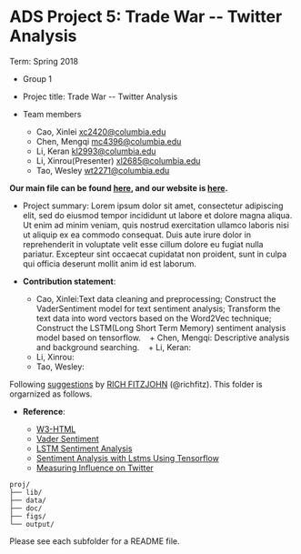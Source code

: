 # ADS Project 5: Trade War -- Twitter Analysis

Term: Spring 2018

+ Group 1
+ Projec title: Trade War -- Twitter Analysis
+ Team members

	+ Cao, Xinlei xc2420@columbia.edu
	+ Chen, Mengqi mc4396@columbia.edu
	+ Li, Keran kl2993@columbia.edu
	+ Li, Xinrou(Presenter) xl2685@columbia.edu
	+ Tao, Wesley wt2271@columbia.edu
	
**Our main file can be found [here](doc/main_file.pdf), and our website is [here](http://statisticspower.ml/).**

+ Project summary: Lorem ipsum dolor sit amet, consectetur adipiscing elit, sed do eiusmod tempor incididunt ut labore et dolore magna aliqua. Ut enim ad minim veniam, quis nostrud exercitation ullamco laboris nisi ut aliquip ex ea commodo consequat. Duis aute irure dolor in reprehenderit in voluptate velit esse cillum dolore eu fugiat nulla pariatur. Excepteur sint occaecat cupidatat non proident, sunt in culpa qui officia deserunt mollit anim id est laborum.
	
+ **Contribution statement**: 
    + Cao, Xinlei:Text data cleaning and preprocessing; Construct the VaderSentiment model for text sentiment analysis; Transform the text data into word vectors based on the Word2Vec technique; Construct the LSTM(Long Short Term Memory) sentiment analysis model based on tensorflow.
    + Chen, Mengqi: Descriptive analysis and background searching.
    + Li, Keran: 
    + Li, Xinrou:
    + Tao, Wesley:

Following [suggestions](http://nicercode.github.io/blog/2013-04-05-projects/) by [RICH FITZJOHN](http://nicercode.github.io/about/#Team) (@richfitz). This folder is orgarnized as follows.

+ **Reference**: 

	+ [W3-HTML](https://www.w3schools.com/html/default.asp)
	+ [Vader Sentiment](https://github.com/cjhutto/vaderSentiment)
	+ [LSTM Sentiment Analysis](https://github.com/adeshpande3/LSTM-Sentiment-Analysis)
	+ [Sentiment Analysis with Lstms Using Tensorflow]( https://www.oreilly.com/learning/perform-sentiment-analysis-with-lstms-using-tensorflow)
	+ [Measuring Influence on Twitter](http://www.l2f.inesc-id.pt/~fmmb/wiki/uploads/Work/misnis.ref07.pdf)
```
proj/
├── lib/
├── data/
├── doc/
├── figs/
└── output/
```

Please see each subfolder for a README file.
